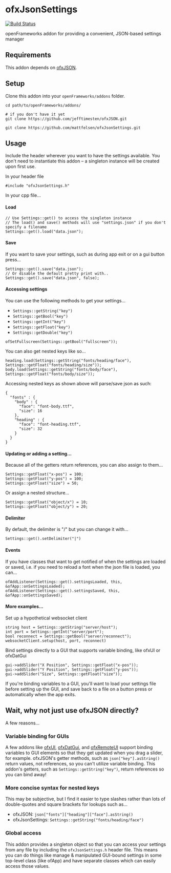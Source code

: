 # ofxJsonSettings

[![Build Status](https://travis-ci.org/local-projects/ofxJsonSettings.svg?branch=master)](https://travis-ci.org/local-projects/ofxJsonSettings)


openFrameworks addon for providing a convenient, JSON-based settings manager

## Requirements

This addon depends on [ofxJSON](https://github.com/jefftimesten/ofxJSON).

## Setup

Clone this addon into your `openFrameworks/addons` folder.

```
cd path/to/openFrameworks/addons/

# if you don't have it yet
git clone https://github.com/jefftimesten/ofxJSON.git

git clone https://github.com/mattfelsen/ofxJsonSettings.git
```

## Usage

Include the header wherever you want to have the settings available. You don't need to instantiate this addon – a singleton instance will be created upon first use.

In your header file

`#include "ofxJsonSettings.h"`

In your cpp file...

#### Load

```
// Use Settings::get() to access the singleton instance
// The load() and save() methods will use "settings.json" if you don't specify a filename
Settings::get().load("data.json");
```

#### Save

If you want to save your settings, such as during app exit or on a gui button press...

```
Settings::get().save("data.json");
// Or disable the default pretty print with..
Settings::get().save("data.json", false);
```

#### Accessing settings

You can use the following methods to get your settings...

- `Settings::getString("key")`
- `Settings::getBool("key")`
- `Settings::getInt("key")`
- `Settings::getFloat("key")`
- `Settings::getDouble("key")`

```
ofSetFullscreen(Settings::getBool("fullscreen"));
```

You can also get nested keys like so...

```
heading.load(Settings::getString("fonts/heading/face"), Settings::getFloat("fonts/heading/size"));
body.load(Settings::getString("fonts/body/face"), Settings::getFloat("fonts/body/size"));
```

Accessing nested keys as shown above will parse/save json as such:

```
{
  "fonts" : {
    "body" : {
      "face": "font-body.ttf",
      "size": 16
    },
    "heading" : {
      "face": "font-heading.ttf",
      "size": 32
    }
  }
}
```

#### Updating or adding a setting...

Because all of the getters return references, you can also assign to them...

```
Settings::getFloat("x-pos") = 100;
Settings::getFloat("y-pos") = 100;
Settings::getFloat("size") = 50;
```

Or assign a nested structure...

```
Settings::getFloat("object/x") = 10;
Settings::getFloat("object/y") = 20;
```

#### Delimiter

By default, the delimiter is "/" but you can change it with...

```
Settings::get().setDelimiter("|")
```

#### Events

If you have classes that want to get notified of when the settings are loaded or saved, i.e. if you need to reload a font when the json file is loaded, you can...

```
ofAddListener(Settings::get().settingsLoaded, this, &ofApp::onSettingsLoaded);
ofAddListener(Settings::get().settingsSaved, this, &ofApp::onSettingsSaved);
```

#### More examples...

Set up a hypothetical websocket client

```
string host = Settings::getString("server/host");
int port = Settings::getInt("server/port");
bool reconnect = Settings::getBool("server/reconnect");
websocketClient.setup(host, port, reconnect)
```

Bind settings directly to a GUI that supports variable binding, like ofxUI or ofxDatGui

```
gui->addSlider("X Position", Settings::getFloat("x-pos"));
gui->addSlider("Y Position", Settings::getFloat("y-pos"));
gui->addSlider("Size", Settings::getFloat("size"));
```

If you're binding variables to a GUI, you'll want to load your settings file before setting up the GUI, and save back to a file on a button press or automatically when the app exits.

## Wait, why not just use ofxJSON directly?

A few reasons...

### Variable binding for GUIs

A few addons like [ofxUI](https://github.com/rezaali/ofxUI), [ofxDatGui](https://github.com/braitsch/ofxDatGui), and [ofxRemoteUI](https://github.com/armadillu/ofxRemoteUI) support binding variables to GUI elements so that they get updated when you drag a slider, for example. ofxJSON's getter methods, such as `json["key"].asString()` return values, not references, so you can't utilize variable binding. This addon's getters, such as `Settings::getString("key")`, return references so you can bind away!

### More concise syntax for nested keys

This may be subjective, but I find it easier to type slashes rather than lots of double-quotes and square brackets for lookups such as...

- ofxJSON: `json["fonts"]["heading"]["face"].asString()`
- ofxJsonSettings: `Settings::getString("fonts/heading/face")`
 
### Global access

This addon provides a singleton object so that you can access your settings from any file by including the `ofxJsonSettings.h` header file. This means you can do things like manage & manipulated GUI-bound settings in some top-level class (like ofApp) and have separate classes which can easily access those values. 
